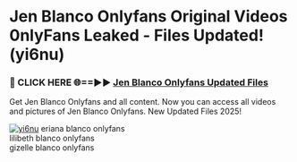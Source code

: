 # Jen Blanco Onlyfans Original Videos 0nlyFans Leaked - Files Updated! (yi6nu)

<h3>🔴 CLICK HERE 🌐==►► <a href="https://tinyurl.com/2jnfzry5" rel="nofollow">Jen Blanco Onlyfans Updated Files</a></h3>

Get Jen Blanco Onlyfans and all content. Now you can access all videos and pictures of Jen Blanco Onlyfans. New Updated Files 2025!

[![yi6nu](https://i.imgur.com/GyGTBgg.gif)](https://tinyurl.com/2jnfzry5)
eriana blanco onlyfans<br>
lilibeth blanco onlyfans<br>
gizelle blanco onlyfans